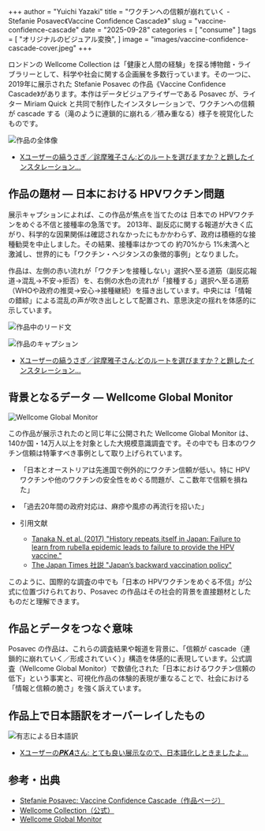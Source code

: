 +++
author = "Yuichi Yazaki"
title = "ワクチンへの信頼が崩れていく - Stefanie Posavec《Vaccine Confidence Cascade》"
slug = "vaccine-confidence-cascade"
date = "2025-09-28"
categories = [
    "consume"
]
tags = [
    "オリジナルのビジュアル変換",
]
image = "images/vaccine-confidence-cascade-cover.jpeg"
+++

ロンドンの Wellcome Collection は「健康と人間の経験」を探る博物館・ライブラリーとして、科学や社会に関する企画展を多数行っています。その一つに、2019年に展示された Stefanie Posavec の作品《Vaccine Confidence Cascade》があります。本作はデータビジュアライザーである Posavec が、ライター Miriam Quick と共同で制作したインスタレーションで、ワクチンへの信頼が cascade する（滝のように連鎖的に崩れる／積み重なる）様子を視覚化したものです。

<!--more-->

![作品の全体像](images/FqyROZHaEAEfgAl.jpeg)

- [Xユーザーの縞うさぎ／詫摩雅子さん:どのルートを選びますか？と題したインスタレーション...](https://x.com/shima_usa96/status/1633840716991586306)

## 作品の題材 — 日本における HPVワクチン問題

展示キャプションによれば、この作品が焦点を当てたのは 日本での HPVワクチンをめぐる不信と接種率の急落です。
2013年、副反応に関する報道が大きく広がり、科学的な因果関係は確認されなかったにもかかわらず、政府は積極的な接種勧奨を中止しました。その結果、接種率はかつての 約70%から 1%未満へと激減し、世界的にも「ワクチン・ヘジタンスの象徴的事例」となりました。

作品は、左側の赤い流れが「ワクチンを接種しない」選択へ至る道筋（副反応報道→混乱→不安→拒否）を、右側の水色の流れが「接種する」選択へ至る道筋（WHOや政府の推奨→安心→接種継続）を描き出しています。中央には「情報の錯綜」による混乱の声が吹き出しとして配置され、意思決定の揺れを体感的に示しています。


![作品中のリード文](images/FqyRT2EakAQeXT8.jpeg)

![作品のキャプション](images/FqyRYVCaQAM5jhE.jpeg)

- [Xユーザーの縞うさぎ／詫摩雅子さん:どのルートを選びますか？と題したインスタレーション...](https://x.com/shima_usa96/status/1633840716991586306)


## 背景となるデータ — Wellcome Global Monitor

![Wellcome Global Monitor](images/WellcomeGlobalMonitor.png)

この作品が展示されたのと同じ年に公開された Wellcome Global Monitor は、140か国・14万人以上を対象とした大規模意識調査です。その中でも 日本のワクチン信頼は特筆すべき事例として取り上げられています。

- 「日本とオーストリアは先進国で例外的にワクチン信頼が低い。特に HPVワクチンや他のワクチンの安全性をめぐる問題が、ここ数年で信頼を損ねた」  
- 「過去20年間の政府対応は、麻疹や風疹の再流行を招いた」   

- 引用文献  
  - [Tanaka N. et al. (2017) "History repeats itself in Japan: Failure to learn from rubella epidemic leads to failure to provide the HPV vaccine."](https://pmc.ncbi.nlm.nih.gov/articles/PMC5557250/)
  - [The Japan Times 社説 "Japan’s backward vaccination policy"](https://www.japantimes.co.jp/opinion/2018/06/26/commentary/japan-commentary/japans-backward-vaccination-policy/)

このように、国際的な調査の中でも「日本の HPVワクチンをめぐる不信」が公式に位置づけられており、Posavec の作品はその社会的背景を直接題材としたものだと理解できます。

## 作品とデータをつなぐ意味

Posavec の作品は、これらの調査結果や報道を背景に、「信頼が cascade（連鎖的に崩れていく／形成されていく）」構造を体感的に表現しています。公式調査（Wellcome Global Monitor）で数値化された「日本におけるワクチン信頼の低下」という事実と、可視化作品の体験的表現が重なることで、社会における「情報と信頼の脆さ」を強く訴えています。

## 作品上で日本語訳をオーバーレイしたもの

![有志による日本語訳](images/F3kAazFaAAAUS3Q.jpeg)

- [Xユーザーの𝑷𝑲𝑨さん: とても良い展示なので、日本語化しときましたよ...](https://x.com/PKAnzug/status/1691383931168550912)



## 参考・出典

- [Stefanie Posavec: Vaccine Confidence Cascade（作品ページ）](https://www.stefanieposavec.com/archive/confidence-cascade)
- [Wellcome Collection（公式）](https://wellcomecollection.org/)
- [Wellcome Global Monitor](https://wellcome.org/engagement-and-advocacy/engaging-people/wellcome-global-monitor)

